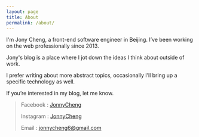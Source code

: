 ```yaml
---
layout: page
title: About
permalink: /about/
---
```


I'm Jony Cheng, a front-end software engineer in Beijing. I’ve been working on the web professionally since 2013.

Jony's blog is a place where I jot down the ideas I think about outside of work.

I prefer writing about more abstract topics, occasionally I’ll bring up a specific technology as well.

If you’re interested in my blog, let me know.

> Facebook : [JonnyCheng](https://www.facebook.com/michealcheng6)
>
> Instagram : [JonnyCheng](https://www.instagram.com/jonnycheng/)
>
> Email : jonnycheng6@gmail.com